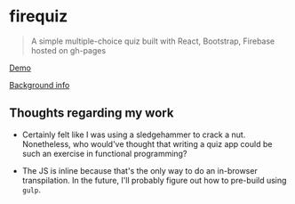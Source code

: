 firequiz
====

> A simple multiple-choice quiz built with React, Bootstrap, Firebase hosted on gh-pages

[Demo](http://prashcr.xyz/firequiz)
  
[Background info](https://www.reddit.com/r/jstogether/comments/3fr1ai/project_0_quiz_app/)

Thoughts regarding my work
----

- Certainly felt like I was using a sledgehammer to crack a nut. Nonetheless, who would've thought that writing a quiz app could be such an exercise in functional programming?  
  
- The JS is inline because that's the only way to do an in-browser transpilation. In the future, I'll probably figure out how to pre-build using `gulp`.
